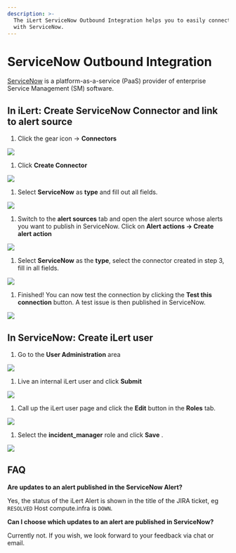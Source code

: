 ```yaml
---
description: >-
  The iLert ServiceNow Outbound Integration helps you to easily connect iLert
  with ServiceNow.
---
```


# ServiceNow Outbound Integration

[ServiceNow](http://www.servicenow.com/) is a platform-as-a-service \(PaaS\) provider of enterprise Service Management \(SM\) software.

## In iLert: Create ServiceNow Connector and link to alert source <a id="alarm-sources"></a>

1. Click the gear icon → **Connectors**

![](../../.gitbook/assets/go_to_connectors%20%281%29.png)

1. Click **Create Connector**

![](../../.gitbook/assets/create_connector_button%20%286%29.png)

1. Select **ServiceNow** as **type** and fill out all fields.

![](../../.gitbook/assets/ilert%20%2870%29.png)

1. Switch to the **alert sources** tab and open the alert source whose alerts you want to publish in ServiceNow. Click on **Alert actions → Create alert action**

![](../../.gitbook/assets/new_incident_action%20%2810%29.png)

1. Select **ServiceNow** as the **type**, select the connector created in step 3, fill in all fields.

![](../../.gitbook/assets/ilert%20%2881%29.png)

1. Finished! You can now test the connection by clicking the **Test this connection** button. A test issue is then published in ServiceNow.

![](../../.gitbook/assets/ilert%20%2867%29.png)

## In ServiceNow: Create iLert user <a id="create-user"></a>

1. Go to the **User Administration** area

![](../../.gitbook/assets/sn1.png)

1. Live an internal iLert user and click **Submit**

![](../../.gitbook/assets/sn2.png)

1. Call up the iLert user page and click the **Edit** button in the **Roles** tab.

![](../../.gitbook/assets/sn3.png)

1. Select the **incident\_manager** role and click **Save** .

![](../../.gitbook/assets/sn4.png)

## FAQ <a id="faq"></a>

**Are updates to an alert published in the ServiceNow Alert?**

Yes, the status of the iLert Alert is shown in the title of the JIRA ticket, eg `RESOLVED` Host compute.infra is `DOWN`.

**Can I choose which updates to an alert are published in ServiceNow?**

Currently not. If you wish, we look forward to your feedback via chat or email.

